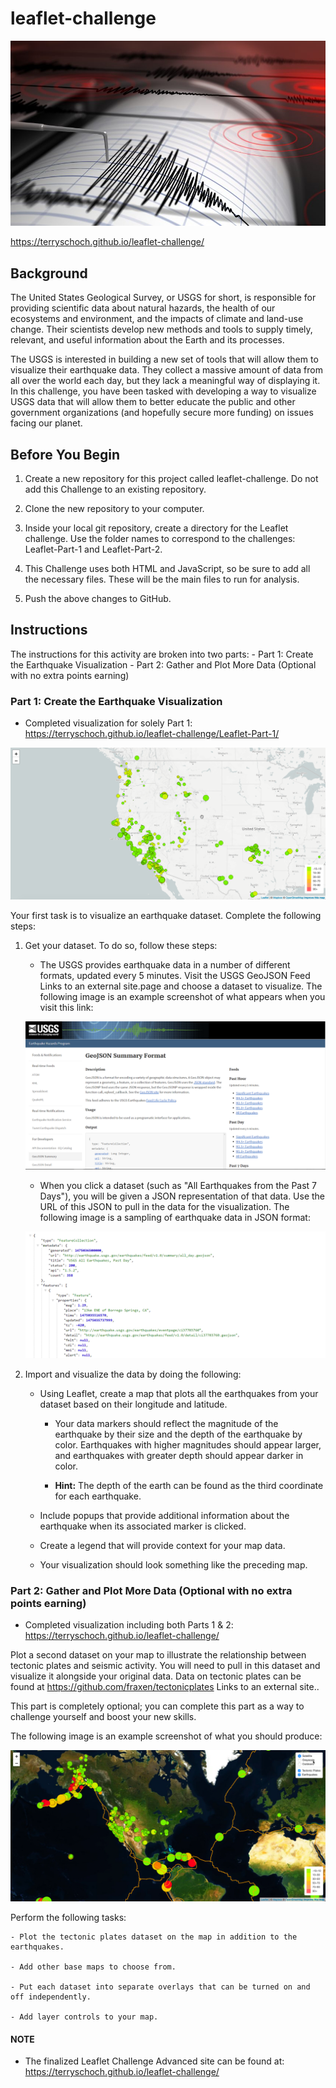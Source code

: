 # leaflet-challenge

![1-Earthquake](https://github.com/terryschoch/leaflet-challenge/blob/main/images/1-Earthquake.jpeg)

https://terryschoch.github.io/leaflet-challenge/

## Background
The United States Geological Survey, or USGS for short, is responsible for providing scientific data about natural hazards, the health of our ecosystems and environment, and the impacts of climate and land-use change. Their scientists develop new methods and tools to supply timely, relevant, and useful information about the Earth and its processes.

The USGS is interested in building a new set of tools that will allow them to visualize their earthquake data. They collect a massive amount of data from all over the world each day, but they lack a meaningful way of displaying it. In this challenge, you have been tasked with developing a way to visualize USGS data that will allow them to better educate the public and other government organizations (and hopefully secure more funding) on issues facing our planet.

## Before You Begin
1. Create a new repository for this project called leaflet-challenge. Do not add this Challenge to an existing repository.

2. Clone the new repository to your computer.

3. Inside your local git repository, create a directory for the Leaflet challenge. Use the folder names to correspond to the challenges: Leaflet-Part-1 and Leaflet-Part-2.

4. This Challenge uses both HTML and JavaScript, so be sure to add all the necessary files. These will be the main files to run for analysis.

5. Push the above changes to GitHub.


## Instructions
The instructions for this activity are broken into two parts:
    - Part 1: Create the Earthquake Visualization
    - Part 2: Gather and Plot More Data (Optional with no extra points earning)


### Part 1: Create the Earthquake Visualization
- Completed visualization for solely Part 1: https://terryschoch.github.io/leaflet-challenge/Leaflet-Part-1/

![2-BasicMap](https://github.com/terryschoch/leaflet-challenge/blob/main/images/2-BasicMap.jpeg)

Your first task is to visualize an earthquake dataset. Complete the following steps:
1. Get your dataset. To do so, follow these steps:
    - The USGS provides earthquake data in a number of different formats, updated every 5 minutes. Visit the USGS GeoJSON Feed Links to an external site.page and choose a dataset to visualize. The following image is an example screenshot of what appears when you visit this link:

    ![3-Data](https://github.com/terryschoch/leaflet-challenge/blob/main/images/3-Data.jpeg)


    - When you click a dataset (such as "All Earthquakes from the Past 7 Days"), you will be given a JSON representation of that data. Use the URL of this JSON to pull in the data for the visualization. The following image is a sampling of earthquake data in JSON format:

    ![4-JSON](https://github.com/terryschoch/leaflet-challenge/blob/main/images/4-JSON.jpeg)

2. Import and visualize the data by doing the following:
    - Using Leaflet, create a map that plots all the earthquakes from your dataset based on their longitude and latitude.

        - Your data markers should reflect the magnitude of the earthquake by their size and the depth of the earthquake by color. Earthquakes with higher magnitudes should appear larger, and earthquakes with greater depth should appear darker in color.

        - **Hint:** The depth of the earth can be found as the third coordinate for each earthquake.

    - Include popups that provide additional information about the earthquake when its associated marker is clicked.

     - Create a legend that will provide context for your map data.

     - Your visualization should look something like the preceding map.


### Part 2: Gather and Plot More Data (Optional with no extra points earning)
- Completed visualization including both Parts 1 & 2: https://terryschoch.github.io/leaflet-challenge/

Plot a second dataset on your map to illustrate the relationship between tectonic plates and seismic activity. You will need to pull in this dataset and visualize it alongside your original data. Data on tectonic plates can be found at https://github.com/fraxen/tectonicplates Links to an external site..

This part is completely optional; you can complete this part as a way to challenge yourself and boost your new skills.

The following image is an example screenshot of what you should produce:

![5-Advanced](https://github.com/terryschoch/leaflet-challenge/blob/main/images/5-Advanced.jpeg)

Perform the following tasks:

    - Plot the tectonic plates dataset on the map in addition to the earthquakes.

    - Add other base maps to choose from.

    - Put each dataset into separate overlays that can be turned on and off independently.

    - Add layer controls to your map.



#### **NOTE**
- The finalized Leaflet Challenge Advanced site can be found at: https://terryschoch.github.io/leaflet-challenge/